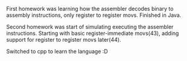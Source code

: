 First homework was learning how the assembler decodes binary to assembly instructions, only register to register movs. Finished in Java.

Second homework was start of simulating executing the assembler instructions. Starting with basic register-immediate movs(43), adding support for register to register movs later(44).

Switched to cpp to learn the language :D